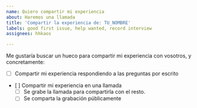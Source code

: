 ```yaml
---
name: Quiero compartir mi experiencia
about: Haremos una llamada
title: 'Compartir la experiencia de: TU_NOMBRE'
labels: good first issue, help wanted, record interview
assignees: hhkaos

---
```


<!-- Por favor revisa las siguientes opciones: -->
Me gustaría buscar un hueco para compartir mi experiencia con vosotros, y concretamente:
* [ ] Compartir mi experiencia respondiendo a las preguntas por escrito
* [ ] Compartir mi experiencia en una llamada
   * [ ] Se grabe la llamada para compartirla con el resto. 
   * [ ] Se comparta la grabación públicamente  <!-- Si no marcas esta opción, compartiremos la grabación pero sólo con las personas que forman parte de Community Builders. -->

<!--
Por último, [revisa las preguntas genéricas](https://github.com/ComBuildersES/charlamos-con-community-builders/blob/main/preguntas-genericas.md). Y añade cualquier comentario sobre si quieres que añadamos, cambiemos, o quitemos alguna pregunta.
-->
